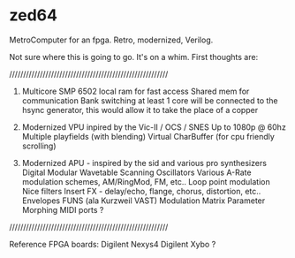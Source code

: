 zed64
=====

MetroComputer for an fpga.  Retro, modernized, Verilog.

Not sure where this is going to go. It's on a whim.
First thoughts are:

/////////////////////////////////////////////////////////

1. Multicore SMP 6502
     local ram for fast access
     Shared mem for communication
     Bank switching 
     at least 1 core will be connected to the hsync generator, this would allow it to take the place of a copper
     
2. Modernized VPU inpired by the Vic-II / OCS / SNES
     Up to 1080p @ 60hz
     Multiple playfields (with blending)
     Virtual CharBuffer (for cpu friendly scrolling)

3. Modernized APU - inspired by the sid and various pro synthesizers
     Digital Modular
     Wavetable Scanning Oscillators
       Various A-Rate modulation schemes, AM/RingMod, FM, etc..
       Loop point modulation
     Nice filters
     Insert FX - delay/echo, flange, chorus, distortion, etc..
     Envelopes
     FUNS (ala Kurzweil VAST)
     Modulation Matrix
     Parameter Morphing
     MIDI ports ?

/////////////////////////////////////////////////////////

Reference FPGA boards:
Digilent Nexys4
Digilent Xybo ?

